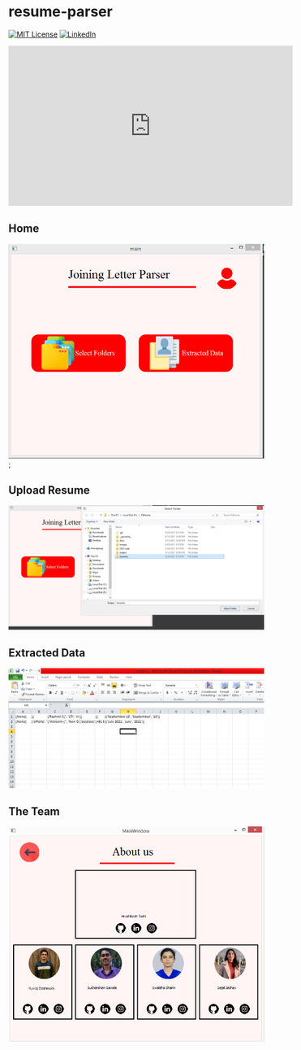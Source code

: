 # resume-parser

<!-- [![Contributors][contributors-shield]][contributors-url] -->
<!-- [![Forks][forks-shield]][forks-url] -->
<!-- [![Stargazers][stars-shield]][stars-url] -->
<!-- [![Issues][issues-shield]][issues-url] -->
[![MIT License][license-shield]][license-url]
[![LinkedIn][linkedin-shield]][linkedin-url]

<iframe width="560" height="315" src="https://www.youtube.com/embed/fZan3kPzv_E" title="YouTube video player" frameborder="0" allow="accelerometer; autoplay; clipboard-write; encrypted-media; gyroscope; picture-in-picture" allowfullscreen></iframe>

## Home
![Main window](https://github.com/G-Sudarshan/resume-parser/blob/master/docs/main_window.PNG);

## Upload Resume
![Uplaod resumes](https://github.com/G-Sudarshan/resume-parser/blob/master/docs/select_resumes.PNG)

## Extracted Data
![Extracted Data](https://github.com/G-Sudarshan/resume-parser/blob/master/docs/extracted%20data.PNG)

## The Team
![The Team](https://github.com/G-Sudarshan/resume-parser/blob/master/docs/about%20us.PNG)

<!-- MARKDOWN LINKS & IMAGES -->
<!-- https://www.markdownguide.org/basic-syntax/#reference-style-links -->
[contributors-shield]: https://img.shields.io/github/contributors/othneildrew/Best-README-Template.svg?style=for-the-badge
[contributors-url]: https://github.com/G-Sudarshan/resume-parser/graphs/contributors
[forks-shield]: https://img.shields.io/github/forks/othneildrew/Best-README-Template.svg?style=for-the-badge
[forks-url]: https://github.com/G-Sudarshan/resume-parser/network/members
[stars-shield]: https://img.shields.io/github/stars/othneildrew/Best-README-Template.svg?style=for-the-badge
[stars-url]: https://github.com/G-Sudarshan/resume-parser/stargazers
[issues-shield]: https://img.shields.io/github/issues/othneildrew/Best-README-Template.svg?style=for-the-badge
[issues-url]: https://github.com/G-Sudarshan/resume-parser/issues
[license-shield]: https://img.shields.io/github/license/othneildrew/Best-README-Template.svg?style=for-the-badge
[license-url]: https://github.com/G-Sudarshan/resume-parser/edit/master/LICENSE.txt
[linkedin-shield]: https://img.shields.io/badge/-LinkedIn-black.svg?style=for-the-badge&logo=linkedin&colorB=555
[linkedin-url]: https://linkedin.com/in/g-sudarshan
[product-screenshot]: images/screenshot.png
